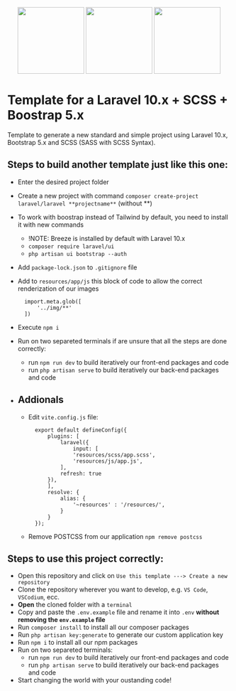 <p align="center">
<a href="https://getbootstrap.com" target="_blank"><img src="https://miro.medium.com/v2/resize:fit:400/1*onZhQJU7A3ab6V1sHfMRkQ.jpeg" height="150"></a>
    <a href="https://laravel.com" target="_blank"><img src="https://raw.githubusercontent.com/laravel/art/master/logo-lockup/5%20SVG/2%20CMYK/1%20Full%20Color/laravel-logolockup-cmyk-red.svg" height="150"></a>
<a href="https://laravel.com" target="_blank"><img src="https://upload.wikimedia.org/wikipedia/commons/thumb/9/96/Sass_Logo_Color.svg/1200px-Sass_Logo_Color.svg.png" height="150"></a>

</p>

# Template for a Laravel 10.x + SCSS + Boostrap 5.x
Template to generate a new standard and simple project using Laravel 10.x, Bootstrap 5.x and SCSS (SASS with SCSS Syntax).

## Steps to build another template just like this one:
- Enter the desired project folder 
- Create a new project with command `composer create-project laravel/laravel **projectname**` (without **)
- To work with boostrap instead of Tailwind by default, you need to install it with new commands
    - !NOTE: Breeze is installed by default with Laravel 10.x
    - `composer require laravel/ui`
    - `php artisan ui bootstrap --auth`
- Add `package-lock.json` to `.gitignore` file
- Add to `resources/app/js` this block of code to allow the correct renderization of our images

        import.meta.glob([
            '../img/**'
        ])

- Execute `npm i`
- Run on two separeted terminals if are unsure that all the steps are done correctly:
    - run `npm run dev` to build iteratively our front-end packages and code
    - run `php artisan serve` to build iteratively our back-end packages and code

- ## Addionals
    - Edit `vite.config.js` file:

            export default defineConfig({
                plugins: [
                    laravel({
                        input: [
                        'resources/scss/app.scss',
                        'resources/js/app.js',
                    ],
                    refresh: true
                }),
                ],
                resolve: {
                    alias: {
                        '~resources' : '/resources/',
                    }
                }
            });
    - Remove POSTCSS from our application `npm remove postcss`

## Steps to use this project correctly:
- Open this repository and click on  `Use this template ---> Create a new repository`
- Clone the repository wherever you want to develop, e.g. `VS Code`, `VSCodium`, ecc.
- **Open** the cloned folder with a `terminal`
- Copy and paste the `.env.example` file and rename it into `.env` **without removing the `env.example` file**
- Run `composer install` to install all our composer packages
- Run `php artisan key:generate` to generate our custom application key
- Run `npm i` to install all our npm packages
- Run on two separeted terminals:
    - run `npm run dev` to build iteratively our front-end packages and code
    - run `php artisan serve` to build iteratively our back-end packages and code
- Start changing the world with your oustanding code!
